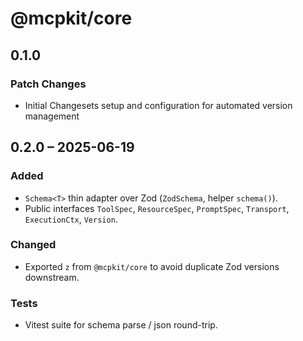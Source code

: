 # @mcpkit/core

## 0.1.0

### Patch Changes

- Initial Changesets setup and configuration for automated version management

## 0.2.0 – 2025-06-19
### Added
- `Schema<T>` thin adapter over Zod (`ZodSchema`, helper `schema()`).
- Public interfaces `ToolSpec`, `ResourceSpec`, `PromptSpec`, `Transport`, `ExecutionCtx`, `Version`.
### Changed
- Exported `z` from `@mcpkit/core` to avoid duplicate Zod versions downstream.
### Tests
- Vitest suite for schema parse / json round-trip.